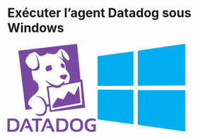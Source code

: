 # Exécuter l’agent Datadog sous Windows
<img src="https://github.com/naimiatef/Datadog_Windows/blob/main/datadog/datadog.png" width=200 height=200 >    <img src="https://github.com/naimiatef/Datadog_Windows/blob/main/datadog/windows.png" width=200 height=200 >
